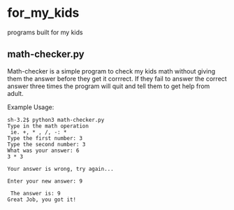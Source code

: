 # for_my_kids
programs built for my kids


## math-checker.py

Math-checker is a simple program to check my kids math without giving them the answer
before they get it corrrect. If they fail to answer the correct answer three times the program
will quit and tell them to get help from adult.

Example Usage:

```
sh-3.2$ python3 math-checker.py
Type in the math operation
 ie. +, * , /, -: *
Type the first number: 3
Type the second number: 3
What was your answer: 6
3 * 3

Your answer is wrong, try again...

Enter your new answer: 9

 The answer is: 9
Great Job, you got it!
```
